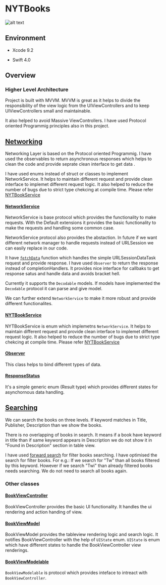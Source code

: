 # NYTBooks

![alt text](https://media.giphy.com/media/3o6nVax06Y6XPGUVVe/giphy.gif)


## Environment

* Xcode 9.2

* Swift 4.0

## Overview

### Higher Level Architecture

Project is built with MVVM. MVVM is great as it helps to divide the responsibility of the view logic from the UIViewControllers and to keep UIViewControllers small and maintainable.

It also helped to avoid Massive ViewControllers. I have used Protocol oriented Programmig principles also in this project.

## [Networking](https://github.com/codestergit/NYTBooks/tree/master/NYTBooks/Networking)

Networking Layer is based on the Protocol oriented Programmig. I have used the observables to return asynchronous responses which helps to clean the code and provide seprate clean interface to get data .

I have used enums instead of struct or classes to implement NetworkService. It helps to maintain different request and provide clean interface to implemet different request logic. It also helped to reduce the number of bugs due to strict type chekcing at compile time. Please refer [NYTBookService](https://github.com/codestergit/NYTBooks/blob/a27585f9bd89e727c6e8e38aa2ce1b02e9ed6dad/NYTBooks/Networking/NYTBookService.swift#L13)


#### [NetworkService](https://github.com/codestergit/NYTBooks/blob/master/NYTBooks/Networking/Generic/NetworkService.swift)

NetworkService is base protocol which provides the functionality to make requests. With the Default extensions it provides the basic functionality
to make the requests and handling some common case.

NetworkService protocol also provides the abstaction. In future if we want different network manager to handle requests instead of URLSession we can easily
replace in our code.

It have [```fetchData```](https://github.com/codestergit/NYTBooks/blob/master/NYTBooks/Networking/Generic/NetworkService.swift#L24-L51) function which handles the simple URLSessionDataTask request and provide response. I have used ```Observer``` to return the response
instead of completionHandlers. It provides nice interface for callbaks to get response satus and handle data and avoids bracket hell.

Currently it supports the ```Decodable``` models. If models have implemented the ```Decodable``` protocol it can parse and give model.

We can further extend ```NetworkService``` to make it more robust and provide different functionalites.

#### [NYTBookService](https://github.com/codestergit/NYTBooks/blob/a27585f9bd89e727c6e8e38aa2ce1b02e9ed6dad/NYTBooks/Networking/NYTBookService.swift)

NYTBookService is enum which implemetns ```NetworkService```. It helps to maintain different request and provide clean interface to implemet different request logic. It also helped to reduce the number of bugs due to strict type chekcing at compile time. Please refer [NYTBookService](https://github.com/codestergit/NYTBooks/blob/a27585f9bd89e727c6e8e38aa2ce1b02e9ed6dad/NYTBooks/Networking/NYTBookService.swift#L13)


#### [Observer](https://github.com/codestergit/NYTBooks/blob/master/NYTBooks/Observer/Observer.swift)

This class helps to bind different types of data.

#### [ResponseStatus](https://github.com/codestergit/NYTBooks/blob/a27585f9bd89e727c6e8e38aa2ce1b02e9ed6dad/NYTBooks/Networking/Generic/NetworkService.swift#L85-L89)

It's a simple generic enum (Result type) which provides different states for asynchornous data handling.

## [Searching](https://github.com/codestergit/NYTBooks/blob/master/NYTBooks/ViewModels/BookViewModel.swift#L91-L119)

We can search the books on three levels. If keyword matches in Title, Publisher, Description than we show the books.

There is no overlapping of books in search. It means if a book have keyword in title than if same keyword appears in Description we do not show it in "Found in Description" section in  table view.

I have used [forward search](https://github.com/codestergit/NYTBooks/blob/master/NYTBooks/ViewModels/BookViewModel.swift#L92-L96) for filter books searching. I have optimised the search for filter books. For e.g.: If we search for "Tw" than all books filtered by this keyword. However if we search "Twi" than already filtered books needs searching. We do not need to search all books again.

### Other classes

#### [BookViewController](https://github.com/codestergit/NYTBooks/blob/master/NYTBooks/ViewControllers/BookViewController.swift) 

BookViewController provides the basic UI functionality. It handles the ui rendering and action handing of view.

#### [BookViewModel](https://github.com/codestergit/NYTBooks/blob/master/NYTBooks/ViewModels/BookViewModel.swift)

BookViewModel provides the tableview rendering logic and search logic. It notifies BookViewController with the help of ```UIState``` enum. 
```UIState``` is enum which have different states to handle the BookViewController view renderings.

#### [BookViewModelable](https://github.com/codestergit/NYTBooks/blob/master/NYTBooks/ViewModels/BookViewModelable.swift)

`BookViewModelable` is protocol which provides inteface to intreact with `BookViewController`.








